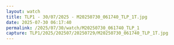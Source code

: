 ```yaml
---
layout: watch
title: TLP1 - 30/07/2025 - M20250730_061740_TLP_1T.jpg
date: 2025-07-30 06:17:40
permalink: /2025/07/30/watch/M20250730_061740_TLP_1
capture: TLP1/2025/202507/20250729/M20250730_061740_TLP_1T.jpg
---
```

